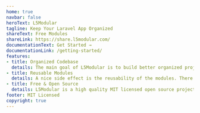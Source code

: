 ```yaml
---
home: true
navbar: false
heroText: L5Modular
tagline: Keep Your Laravel App Organized
shareText: Free Modules
shareLink: https://share.l5modular.com/
documentationText: Get Started →
documentationLink: /getting-started/
features:
- title: Organized Codebase
  details: The main goal of L5Modular is to build better organized projects by separate the project into modules.
- title: Reusable Modules
  details: A nice side effect is the reusability of the modules. There are often enough projects where you don't have to reinvent the wheel. A platform to share and look for modules will be soon published.
- title: Free & Open Source
  details: L5Modular is a high quality MIT licensed open source project. It's <a target="_blank" rel="noopener noreferrer" href="https://travis-ci.com/Artem-Schander/L5Modular">fully tested</a> and has a <a target="_blank" rel="noopener noreferrer" href="https://codeclimate.com/github/Artem-Schander/L5Modular">high ranked code quality</a>.
footer: MIT Licensed
copyright: true
---
```

